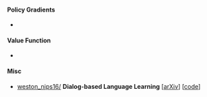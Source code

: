 #### Policy Gradients
- 

#### Value Function
-

#### Misc
- [weston_nips16/](https://github.com/ganeshjawahar/drl4nlp.scratchpad/misc/weston_nips16.txt) **Dialog-based Language Learning** [[arXiv](https://arxiv.org/abs/1604.06045)] [[code](https://github.com/facebook/MemNN/tree/master/DBLL)]